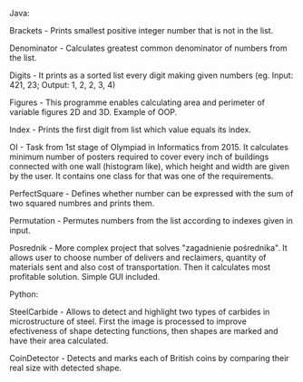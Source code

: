 Java:


Brackets - Prints smallest positive integer number that is not in the list.

Denominator - Calculates greatest common denominator of numbers from the list.

Digits - It prints as a sorted list every digit making given numbers (eg. Input: 421, 23; Output: 1, 2, 2, 3, 4)

Figures - This programme enables calculating area and perimeter of variable figures 2D and 3D. Example of OOP.

Index - Prints the first digit from list which value equals its index.

OI - Task from 1st stage of Olympiad in Informatics from 2015. It calculates minimum number of posters required to cover every inch of buildings connected with one wall (histogram like), which height and width are given by the user. It contains one class for that was one of the requirements.

PerfectSquare - Defines whether number can be expressed with the sum of two squared numbres and prints them.

Permutation - Permutes numbers from the list according to indexes given in input.

Posrednik - More complex project that solves "zagadnienie pośrednika". It allows user to choose number of delivers and reclaimers, quantity of materials sent and also cost of transportation. Then it calculates most profitable solution. Simple GUI included.


Python:

SteelCarbide - Allows to detect and highlight two types of carbides in microstructure of steel. First the image is processed to improve efectiveness of shape detecting functions, then shapes are marked and have their area calculated.  

CoinDetector - Detects and marks each of British coins by comparing their real size with detected shape.
